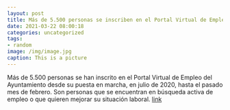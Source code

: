 ```yaml
---
layout: post
title: Más de 5.500 personas se inscriben en el Portal Virtual de Empleo
date: 2021-03-22 08:00:18
categories: uncategorized
tags:
- random
image: /img/image.jpg
caption: This is a picture
---
```

Más de 5.500 personas se han inscrito en el Portal Virtual de Empleo del Ayuntamiento desde su puesta en marcha, en julio de 2020,  hasta el pasado mes de febrero. Son personas que se encuentran en búsqueda activa de empleo o que quieren mejorar su situación laboral.   [link](https://www.ayto-villacanada.es/tu-ayuntamiento/mas-de-5-500-personas-se-inscriben-en-el-portal-virtual-de-empleo/)

